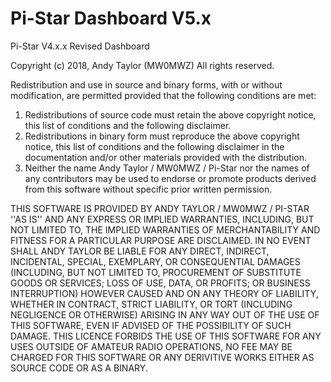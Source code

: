 # Pi-Star Dashboard V5.x
Pi-Star V4.x.x Revised Dashboard

Copyright (c) 2018, Andy Taylor (MW0MWZ)
All rights reserved.

Redistribution and use in source and binary forms, with or without
modification, are permitted provided that the following conditions are met:
1. Redistributions of source code must retain the above copyright
   notice, this list of conditions and the following disclaimer.
2. Redistributions in binary form must reproduce the above copyright
   notice, this list of conditions and the following disclaimer in the
   documentation and/or other materials provided with the distribution.
3. Neither the name Andy Taylor / MW0MWZ / Pi-Star nor the
   names of any contributors may be used to endorse or promote products
   derived from this software without specific prior written permission.

THIS SOFTWARE IS PROVIDED BY ANDY TAYLOR / MW0MWZ / PI-STAR ''AS IS'' AND ANY
EXPRESS OR IMPLIED WARRANTIES, INCLUDING, BUT NOT LIMITED TO, THE IMPLIED
WARRANTIES OF MERCHANTABILITY AND FITNESS FOR A PARTICULAR PURPOSE ARE
DISCLAIMED. IN NO EVENT SHALL ANDY TAYLOR BE LIABLE FOR ANY
DIRECT, INDIRECT, INCIDENTAL, SPECIAL, EXEMPLARY, OR CONSEQUENTIAL DAMAGES
(INCLUDING, BUT NOT LIMITED TO, PROCUREMENT OF SUBSTITUTE GOODS OR SERVICES;
LOSS OF USE, DATA, OR PROFITS; OR BUSINESS INTERRUPTION) HOWEVER CAUSED AND
ON ANY THEORY OF LIABILITY, WHETHER IN CONTRACT, STRICT LIABILITY, OR TORT
(INCLUDING NEGLIGENCE OR OTHERWISE) ARISING IN ANY WAY OUT OF THE USE OF THIS
SOFTWARE, EVEN IF ADVISED OF THE POSSIBILITY OF SUCH DAMAGE.
THIS LICENCE FORBIDS THE USE OF THIS SOFTWARE FOR ANY USES OUTSIDE OF AMATEUR
RADIO OPERATIONS, NO FEE MAY BE CHARGED FOR THIS SOFTWARE OR ANY DERIVITIVE
WORKS EITHER AS SOURCE CODE OR AS A BINARY.
